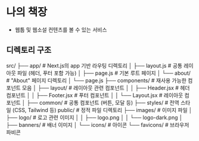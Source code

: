 # 나의 책장

- 웹툽 및 웹소설 컨텐츠를 볼 수 있는 서비스

## 디렉토리 구조

src/
├── app/ # Next.js의 app 기반 라우팅 디렉토리
│ ├── layout.js # 공통 레이아웃 파일 (헤더, 푸터 포함 가능)
│ ├── page.js # 기본 루트 페이지
│ └── about/ # "About" 페이지 디렉토리
│ └── page.js
├── components/ # 재사용 가능한 컴포넌트 모음
│ ├── layout/ # 레이아웃 관련 컴포넌트
│ │ ├── Header.jsx # 헤더 컴포넌트
│ │ ├── Footer.jsx # 푸터 컴포넌트
│ │ └── Layout.jsx # 레이아웃 컴포넌트
│ ├── common/ # 공통 컴포넌트 (버튼, 모달 등)
├── styles/ # 전역 스타일 (CSS, Tailwind 등)
public/ # 정적 파일 디렉토리
├── images/ # 이미지 파일
│ ├── logo/ # 로고 관련 이미지
│ │ ├── logo.png
│ │ └── logo-dark.png
│ ├── banners/ # 배너 이미지
│ └── icons/ # 아이콘
└── favicons/ # 브라우저 파비콘
